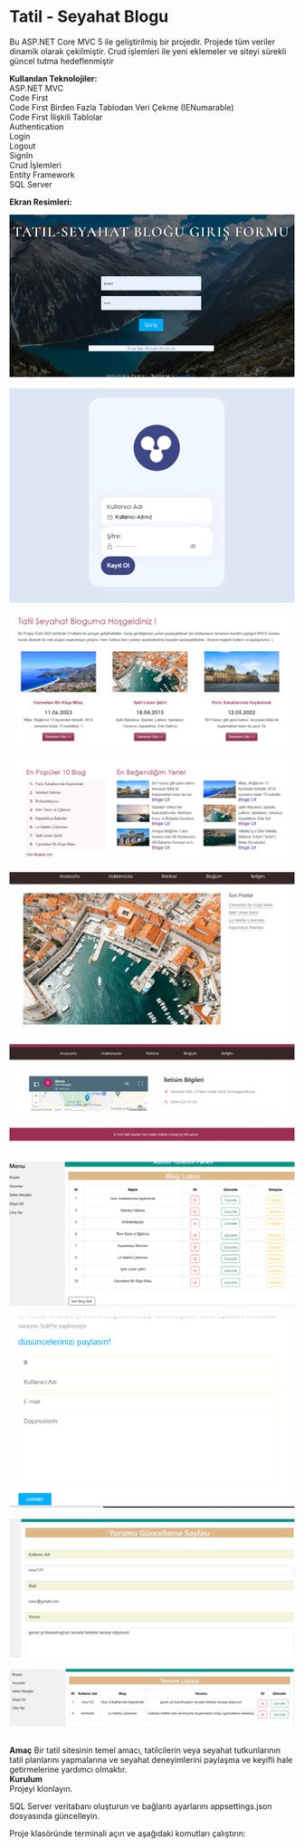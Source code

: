 # Tatil - Seyahat Blogu
Bu ASP.NET Core MVC 5 ile geliştirilmiş bir projedir. Projede tüm veriler dinamik olarak çekilmiştir. Crud işlemleri ile yeni eklemeler ve siteyi sürekli güncel tutma hedeflenmiştir
<br>

**Kullanılan Teknolojiler:**<br>
ASP.NET MVC <br>
Code First<br>
Code First Birden Fazla Tablodan Veri Çekme (IENumarable)<br>
Code First İlişkili Tablolar<br>
Authentication <br>
Login  <br>
Logout<br>
SignIn<br>
Crud İşlemleri <br>
Entity Framework <br>
SQL Server <br>

**Ekran Resimleri:**<br>


![](https://github.com/eyupogluuu/TatilSeyahatSitesi/blob/master/giriş.PNG)<br> <br>
![](https://github.com/eyupogluuu/TatilSeyahatSitesi/blob/master/kayıtol.PNG)<br> <br>
![](https://github.com/eyupogluuu/TatilSeyahatSitesi/blob/master/anasayfa.PNG)<br> <br>
![](https://github.com/eyupogluuu/TatilSeyahatSitesi/blob/master/anasayfa2.PNG)<br> <br>
![](https://github.com/eyupogluuu/TatilSeyahatSitesi/blob/master/sonpost.PNG)<br> <br>
![](https://github.com/eyupogluuu/TatilSeyahatSitesi/blob/master/iletisim.PNG)<br> <br>
![](https://github.com/eyupogluuu/TatilSeyahatSitesi/blob/master/adminpanel.PNG)<br> <br>
![](https://github.com/eyupogluuu/TatilSeyahatSitesi/blob/master/yorumekle.PNG)<br> <br>
![](https://github.com/eyupogluuu/TatilSeyahatSitesi/blob/master/yorumguncelle.PNG)<br> <br>
![](https://github.com/eyupogluuu/TatilSeyahatSitesi/blob/master/yorumliste.PNG)<br> <br>


**Amaç**
Bir tatil sitesinin temel amacı, tatilcilerin veya seyahat tutkunlarının tatil planlarını yapmalarına ve seyahat deneyimlerini paylaşma ve keyifli hale getirmelerine yardımcı olmaktır.
<br>
**Kurulum**
<br>
Projeyi klonlayın. <br>

SQL Server veritabanı oluşturun ve bağlantı ayarlarını appsettings.json dosyasında güncelleyin.<br>

Proje klasöründe terminali açın ve aşağıdaki komutları çalıştırın:

